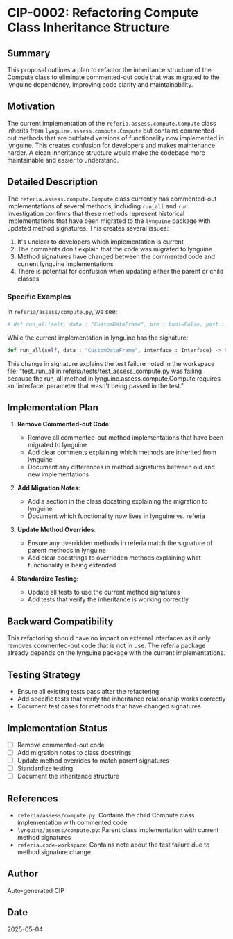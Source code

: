 # CIP-0002: Refactoring Compute Class Inheritance Structure

## Summary
This proposal outlines a plan to refactor the inheritance structure of the Compute class to eliminate commented-out code that was migrated to the lynguine dependency, improving code clarity and maintainability.

## Motivation
The current implementation of the `referia.assess.compute.Compute` class inherits from `lynguine.assess.compute.Compute` but contains commented-out methods that are outdated versions of functionality now implemented in lynguine. This creates confusion for developers and makes maintenance harder. A clean inheritance structure would make the codebase more maintainable and easier to understand.

## Detailed Description
The `referia.assess.compute.Compute` class currently has commented-out implementations of several methods, including `run_all` and `run`. Investigation confirms that these methods represent historical implementations that have been migrated to the `lynguine` package with updated method signatures. This creates several issues:

1. It's unclear to developers which implementation is current
2. The comments don't explain that the code was migrated to lynguine
3. Method signatures have changed between the commented code and current lynguine implementations
4. There is potential for confusion when updating either the parent or child classes

### Specific Examples
In `referia/assess/compute.py`, we see:

```python
# def run_all(self, data : "CustomDataFrame", pre : bool=False, post : bool=False) -> None:
```

While the current implementation in lynguine has the signature:

```python
def run_all(self, data : "CustomDataFrame", interface : Interface) -> None:
```

This change in signature explains the test failure noted in the workspace file: "test_run_all in referia/tests/test_assess_compute.py was failing because the run_all method in lynguine.assess.compute.Compute requires an 'interface' parameter that wasn't being passed in the test."

## Implementation Plan

1. **Remove Commented-out Code**:
   - Remove all commented-out method implementations that have been migrated to lynguine
   - Add clear comments explaining which methods are inherited from lynguine
   - Document any differences in method signatures between old and new implementations

2. **Add Migration Notes**:
   - Add a section in the class docstring explaining the migration to lynguine
   - Document which functionality now lives in lynguine vs. referia

3. **Update Method Overrides**:
   - Ensure any overridden methods in referia match the signature of parent methods in lynguine
   - Add clear docstrings to overridden methods explaining what functionality is being extended

4. **Standardize Testing**:
   - Update all tests to use the current method signatures
   - Add tests that verify the inheritance is working correctly

## Backward Compatibility
This refactoring should have no impact on external interfaces as it only removes commented-out code that is not in use. The referia package already depends on the lynguine package with the current implementations.

## Testing Strategy
- Ensure all existing tests pass after the refactoring
- Add specific tests that verify the inheritance relationship works correctly
- Document test cases for methods that have changed signatures

## Implementation Status
- [ ] Remove commented-out code
- [ ] Add migration notes to class docstrings
- [ ] Update method overrides to match parent signatures
- [ ] Standardize testing
- [ ] Document the inheritance structure

## References
- `referia/assess/compute.py`: Contains the child Compute class implementation with commented code
- `lynguine/assess/compute.py`: Parent class implementation with current method signatures
- `referia.code-workspace`: Contains note about the test failure due to method signature change

## Author
Auto-generated CIP

## Date
2025-05-04
